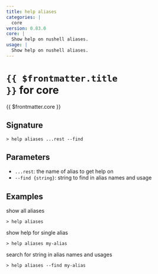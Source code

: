 ```yaml
---
title: help aliases
categories: |
  core
version: 0.83.0
core: |
  Show help on nushell aliases.
usage: |
  Show help on nushell aliases.
---
```


# <code>{{ $frontmatter.title }}</code> for core

<div class='command-title'>{{ $frontmatter.core }}</div>

## Signature

```> help aliases ...rest --find```

## Parameters

 -  `...rest`: the name of alias to get help on
 -  `--find {string}`: string to find in alias names and usage

## Examples

show all aliases
```shell
> help aliases

```

show help for single alias
```shell
> help aliases my-alias

```

search for string in alias names and usages
```shell
> help aliases --find my-alias

```
